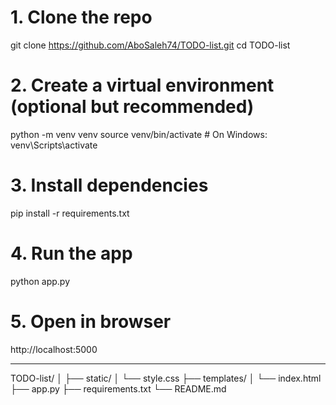 # 1. Clone the repo
git clone https://github.com/AboSaleh74/TODO-list.git
cd TODO-list

# 2. Create a virtual environment (optional but recommended)
python -m venv venv
source venv/bin/activate   # On Windows: venv\Scripts\activate

# 3. Install dependencies
pip install -r requirements.txt

# 4. Run the app
python app.py

# 5. Open in browser
http://localhost:5000

---------------------------------------------------------------------------------------

TODO-list/
│
├── static/
│   └── style.css
├── templates/
│   └── index.html
├── app.py
├── requirements.txt
└── README.md
